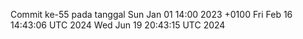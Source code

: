 Commit ke-55 pada tanggal Sun Jan 01 14:00 2023 +0100
Fri Feb 16 14:43:06 UTC 2024
Wed Jun 19 20:43:15 UTC 2024
